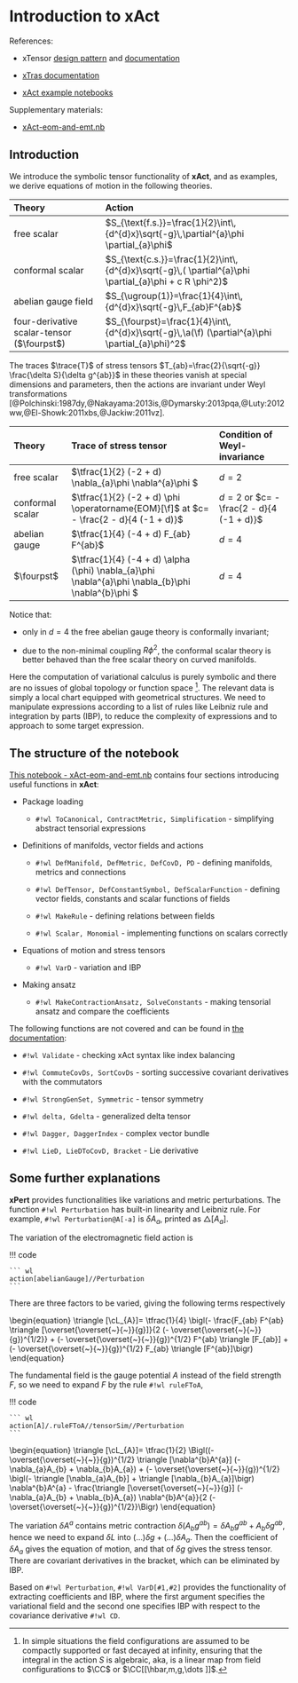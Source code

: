<!-- ---
title: Introduction to xAct
---
<h1>Introduction to xAct
    <span class="subtitle">Equations of motion and stress tensors</span>
</h1> -->

# Introduction to xAct

<span hidden>$\newcommand{\fourpst}{4\partial \text{ST}}$</span>

References:

* xTensor [design pattern](http://www.xact.es/Documentation/HTML/xTensorRefGuide.nb.html) and [documentation](http://www.xact.es/Documentation/HTML/xTensorDoc.nb.html)

* [xTras documentation](http://www.xact.es/xTras/documentation/guide/xTras.html)

* [xAct example notebooks](https://github.com/xAct-contrib/examples)

Supplementary materials:

* [xAct-eom-and-emt.nb](xAct-eom-and-emt.nb)


## Introduction

We introduce the symbolic tensor functionality of **xAct**, and as examples, we derive equations of motion in the following theories.

| Theory                                     | Action                                                                                                  |
| :----------------------------------------- | :------------------------------------------------------------------------------------------------------ |
| free scalar                                | $S_{\text{f.s.}}=\frac{1}{2}\int\,{d^{d}x}\sqrt{-g}\,\partial^{a}\phi \partial_{a}\phi$                 |
| conformal scalar                           | $S_{\text{c.s.}}=\frac{1}{2}\int\,{d^{d}x}\sqrt{-g}\,( \partial^{a}\phi \partial_{a}\phi + c R \phi^2)$ |
| abelian gauge field                        | $S_{\ugroup(1)}=\frac{1}{4}\int\,{d^{d}x}\sqrt{-g}\,F_{ab}F^{ab}$                                             |
| four-derivative scalar-tensor ($\fourpst$) | $S_{\fourpst}=\frac{1}{4}\int\,{d^{d}x}\sqrt{-g}\,\a(\f) (\partial^{a}\phi \partial_{a}\phi)^2$         |

The traces $\trace{T}$ of stress tensors $T_{ab}=\frac{2}{\sqrt{-g}} \frac{\delta S}{\delta g^{ab}}$ in these theories vanish at special dimensions and parameters, then the actions are invariant under Weyl transformations [@Polchinski:1987dy,@Nakayama:2013is,@Dymarsky:2013pqa,@Luty:2012ww,@El-Showk:2011xbs,@Jackiw:2011vz].

| Theory           | Trace of stress tensor                                                                             | Condition of Weyl-invariance              |
| :--------------- | :------------------------------------------------------------------------------------------------- | :---------------------------------------- |
| free scalar      | $\tfrac{1}{2} (-2 + d) \nabla_{a}\phi \nabla^{a}\phi $                                             | $d=2$                                     |
| conformal scalar | $\tfrac{1}{2} (-2 + d) \phi \operatorname{EOM}[\f]$ at $c= - \frac{2 -  d}{4 (-1 + d)}$            | $d=2$ or $c= - \frac{2 -  d}{4 (-1 + d)}$ |
| abelian gauge    | $\tfrac{1}{4} (-4 + d) F_{ab} F^{ab}$                                                              | $d=4$                                     |
| $\fourpst$       | $\tfrac{1}{4} (-4 + d) \alpha (\phi) \nabla_{a}\phi \nabla^{a}\phi \nabla_{b}\phi \nabla^{b}\phi $ | $d=4$                                     |

Notice that:

* only in $d=4$ the free abelian gauge theory is conformally invariant;

* due to the non-minimal coupling $R \phi^2$, the conformal scalar theory is better behaved than the free scalar theory on curved manifolds.

Here the computation of variational calculus is purely symbolic and there are no issues of global topology or function space [^integral]. The relevant data is simply a local chart equipped with geometrical structures. We need to manipulate expressions according to a list of rules like Leibniz rule and integration by parts (IBP), to reduce the complexity of expressions and to approach to some target expression.


## The structure of the notebook

[This notebook - xAct-eom-and-emt.nb](xAct-eom-and-emt.nb) contains four sections introducing useful functions in **xAct**:

* Package loading

    * `#!wl ToCanonical, ContractMetric, Simplification` - simplifying abstract tensorial expressions

* Definitions of manifolds, vector fields and actions

    * `#!wl DefManifold, DefMetric, DefCovD, PD` - defining manifolds, metrics and connections

    * `#!wl DefTensor, DefConstantSymbol, DefScalarFunction` - defining vector fields, constants and scalar functions of fields

    * `#!wl MakeRule` - defining relations between fields

    * `#!wl Scalar, Monomial` - implementing functions on scalars correctly

* Equations of motion and stress tensors

    * `#!wl VarD` - variation and IBP

* Making ansatz

    * `#!wl MakeContractionAnsatz, SolveConstants` - making tensorial ansatz and compare the coefficients

The following functions are not covered and can be found in [the documentation](http://www.xact.es/Documentation/PDF/xTensorDoc.nb.pdf):

* `#!wl Validate` - checking xAct syntax like index balancing

* `#!wl CommuteCovDs, SortCovDs` - sorting successive covariant derivatives with the commutators

* `#!wl StrongGenSet, Symmetric` - tensor symmetry

* `#!wl delta, Gdelta` - generalized delta tensor

* `#!wl Dagger, DaggerIndex` - complex vector bundle

* `#!wl LieD, LieDToCovD, Bracket` - Lie derivative


## Some further explanations

**xPert** provides functionalities like variations and metric perturbations.
The function `#!wl Perturbation` has built-in linearity and Leibniz rule. For example, `#!wl Perturbation@A[-a]` is $\delta A_{a}$, printed as $\triangle[A_{a}]$.

The variation of the electromagnetic field action is

!!! code

    ``` wl
    action[abelianGauge]//Perturbation
    ```

There are three factors to be varied, giving the following terms respectively

\begin{equation}
    \triangle [\cL_{A}]=
    \tfrac{1}{4} \bigl(- \frac{F_{ab} F^{ab} \triangle [\overset{\overset{~}{~}}{g}]}{2 (- \overset{\overset{~}{~}}{g})^{1/2}} + (- \overset{\overset{~}{~}}{g})^{1/2} F^{ab} \triangle [F_{ab}] + (- \overset{\overset{~}{~}}{g})^{1/2} F_{ab} \triangle [F^{ab}]\bigr)
\end{equation}

The fundamental field is the gauge potential $A$ instead of the field strength $F$, so we need to expand $F$ by the rule `#!wl ruleFToA`,

!!! code

    ``` wl
    action[A]/.ruleFToA//tensorSim//Perturbation
    ```

\begin{equation}
    \triangle [\cL_{A}]=
    \tfrac{1}{2} \Bigl((- \overset{\overset{~}{~}}{g})^{1/2} \triangle [\nabla^{b}A^{a}] (- \nabla_{a}A_{b} + \nabla_{b}A_{a}) + (- \overset{\overset{~}{~}}{g})^{1/2} \bigl(- \triangle [\nabla_{a}A_{b}] + \triangle [\nabla_{b}A_{a}]\bigr) \nabla^{b}A^{a} -  \frac{\triangle [\overset{\overset{~}{~}}{g}] (- \nabla_{a}A_{b} + \nabla_{b}A_{a}) \nabla^{b}A^{a}}{2 (- \overset{\overset{~}{~}}{g})^{1/2}}\Bigr)
\end{equation}

The variation $\delta A^{a}$ contains metric contraction $\delta(A_{b}g^{ab})=\delta A_{b} g^{ab}+A_{b}\delta g^{ab}$, hence we need to expand $\delta L$ into $(\dots )\delta g+(\dots )\delta A_{a}$. Then the coefficient of $\delta A_{a}$ gives the equation of motion, and that of $\delta g$ gives the stress tensor. There are covariant derivatives in the bracket, which can be eliminated by IBP.

Based on `#!wl Perturbation`, `#!wl VarD[#1,#2]` provides the functionality of extracting coefficients and IBP, where the first argument specifies the variational field and the second one specifies IBP with respect to the covariance derivative `#!wl CD`.

[^integral]: In simple situations the field configurations are assumed to be compactly supported or fast decayed at infinity, ensuring that the integral in the action $S$ is algebraic, aka, is a linear map from field configurations to $\CC$ or $\CC[[\hbar,m,g,\dots ]]$.
